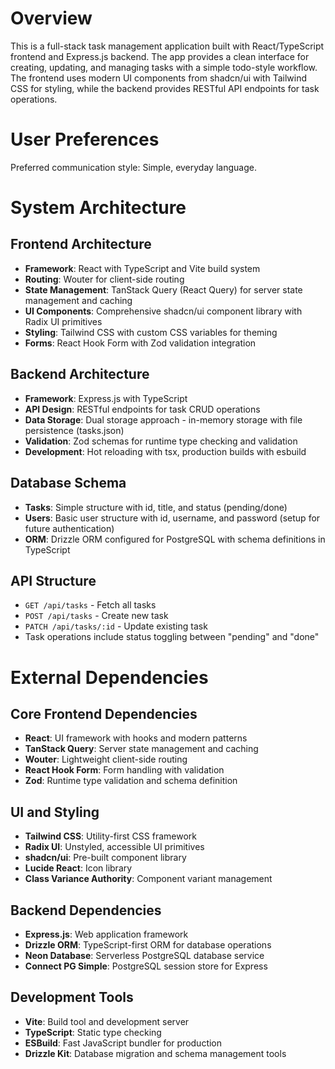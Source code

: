 # Overview

This is a full-stack task management application built with React/TypeScript frontend and Express.js backend. The app provides a clean interface for creating, updating, and managing tasks with a simple todo-style workflow. The frontend uses modern UI components from shadcn/ui with Tailwind CSS for styling, while the backend provides RESTful API endpoints for task operations.

# User Preferences

Preferred communication style: Simple, everyday language.

# System Architecture

## Frontend Architecture
- **Framework**: React with TypeScript and Vite build system
- **Routing**: Wouter for client-side routing
- **State Management**: TanStack Query (React Query) for server state management and caching
- **UI Components**: Comprehensive shadcn/ui component library with Radix UI primitives
- **Styling**: Tailwind CSS with custom CSS variables for theming
- **Forms**: React Hook Form with Zod validation integration

## Backend Architecture
- **Framework**: Express.js with TypeScript
- **API Design**: RESTful endpoints for task CRUD operations
- **Data Storage**: Dual storage approach - in-memory storage with file persistence (tasks.json)
- **Validation**: Zod schemas for runtime type checking and validation
- **Development**: Hot reloading with tsx, production builds with esbuild

## Database Schema
- **Tasks**: Simple structure with id, title, and status (pending/done)
- **Users**: Basic user structure with id, username, and password (setup for future authentication)
- **ORM**: Drizzle ORM configured for PostgreSQL with schema definitions in TypeScript

## API Structure
- `GET /api/tasks` - Fetch all tasks
- `POST /api/tasks` - Create new task
- `PATCH /api/tasks/:id` - Update existing task
- Task operations include status toggling between "pending" and "done"

# External Dependencies

## Core Frontend Dependencies
- **React**: UI framework with hooks and modern patterns
- **TanStack Query**: Server state management and caching
- **Wouter**: Lightweight client-side routing
- **React Hook Form**: Form handling with validation
- **Zod**: Runtime type validation and schema definition

## UI and Styling
- **Tailwind CSS**: Utility-first CSS framework
- **Radix UI**: Unstyled, accessible UI primitives
- **shadcn/ui**: Pre-built component library
- **Lucide React**: Icon library
- **Class Variance Authority**: Component variant management

## Backend Dependencies
- **Express.js**: Web application framework
- **Drizzle ORM**: TypeScript-first ORM for database operations
- **Neon Database**: Serverless PostgreSQL database service
- **Connect PG Simple**: PostgreSQL session store for Express

## Development Tools
- **Vite**: Build tool and development server
- **TypeScript**: Static type checking
- **ESBuild**: Fast JavaScript bundler for production
- **Drizzle Kit**: Database migration and schema management tools